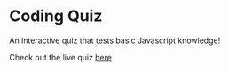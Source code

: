 # Coding Quiz

An interactive quiz that tests basic Javascript knowledge!

Check out the live quiz [here](https://danm1996.github.io/coding-quiz/)
